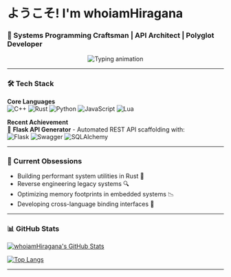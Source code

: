 # ようこそ! I'm whoiamHiragana 
### 🔧 Systems Programming Craftsman | API Architect | Polyglot Developer

<p align="center">
  <img src="https://readme-typing-svg.demolab.com?font=Hack&weight=600&size=26&duration=4000&pause=1000&color=58A6FF&center=true&vCenter=true&width=435&lines=Low-Level+Enthusiast;Memory+Management+Artisan;Performance+Optimizer;Systems+Archaeologist" alt="Typing animation" />
</p>

---

### 🛠️ Tech Stack

**Core Languages**  
![C++](https://img.shields.io/badge/-C++-00599C?style=flat-square&logo=c%2B%2B&logoColor=white)
![Rust](https://img.shields.io/badge/-Rust-000000?style=flat-square&logo=rust&logoColor=white)
![Python](https://img.shields.io/badge/-Python-3776AB?style=flat-square&logo=python&logoColor=white)
![JavaScript](https://img.shields.io/badge/-JavaScript-F7DF1E?style=flat-square&logo=javascript&logoColor=black)
![Lua](https://img.shields.io/badge/-Lua-2C2D72?style=flat-square&logo=lua&logoColor=white)

**Recent Achievement**  
🚀 **Flask API Generator** - Automated REST API scaffolding with:  
![Flask](https://img.shields.io/badge/Flask-000000?style=flat-square&logo=flask&logoColor=white)
![Swagger](https://img.shields.io/badge/-Swagger-85EA2D?style=flat-square&logo=swagger&logoColor=black)
![SQLAlchemy](https://img.shields.io/badge/-SQLAlchemy-1C1C1C?style=flat-square&logo=sqlalchemy)

---

### 🔭 Current Obsessions
- Building performant system utilities in Rust 🦀
- Reverse engineering legacy systems 🔍
- Optimizing memory footprints in embedded systems 📉
- Developing cross-language binding interfaces 🔗

---

### 📊 GitHub Stats

[![whoiamHiragana's GitHub Stats](https://github-readme-stats.vercel.app/api?username=whoiamHiragana&show_icons=true&theme=radical&hide_border=true)](https://github.com/whoiamHiragana)

[![Top Langs](https://github-readme-stats.vercel.app/api/top-langs/?username=whoiamHiragana&layout=compact&theme=radical&hide_border=true)](https://github.com/whoiamHiragana)

---
